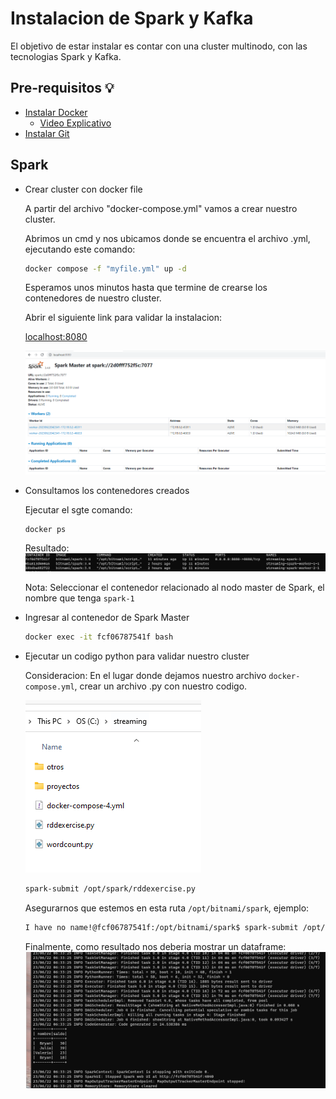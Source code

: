 # Instalacion de Spark y Kafka
El objetivo de estar instalar es contar con una cluster multinodo, con las tecnologias Spark y Kafka.

## Pre-requisitos 💡

* [Instalar Docker](https://www.docker.com/products/docker-desktop/)
  * [Video Explicativo](https://www.youtube.com/watch?v=ZO4KWQfUBBc )
* [Instalar Git](https://git-scm.com/downloads)

## Spark
* Crear cluster con docker file

    A partir del archivo "docker-compose.yml" vamos a crear nuestro cluster.

    Abrimos un cmd y nos ubicamos donde se encuentra el archivo .yml, ejecutando este comando:

    ```bash
    docker compose -f "myfile.yml" up -d
    ```
    Esperamos unos minutos hasta que termine de crearse los contenedores de nuestro cluster.

    Abrir el siguiente link para validar la instalacion:

    [localhost:8080](http://localhost:8080/)

    ![Captura Spark](./images/capture_spark.png)

* Consultamos los contenedores creados

    Ejecutar el sgte comando:
    ```bash
    docker ps
    ```
    Resultado:
    ![Captura Lista Contenedores](./images/lista-contenedores.png)

    Nota: Seleccionar el contenedor relacionado al nodo master de Spark, el nombre que tenga `spark-1`

* Ingresar al contenedor de Spark Master
    ```bash
    docker exec -it fcf06787541f bash
    ```

* Ejecutar un codigo python para validar nuestro cluster

    Consideracion: En el lugar donde dejamos nuestro archivo `docker-compose.yml`, crear un archivo .py con nuestro codigo.

    ![Captura Archivos](./images/archivos.png)

    ```bash
    spark-submit /opt/spark/rddexercise.py
    ```
    Asegurarnos que estemos en esta ruta `/opt/bitnami/spark`, ejemplo:

    ```bash
    I have no name!@fcf06787541f:/opt/bitnami/spark$ spark-submit /opt/spark/rddexercise.py
    ```
    Finalmente, como resultado nos deberia mostrar un dataframe:
    ![Captura Resultado df](./images/resultado_df.png)
    
